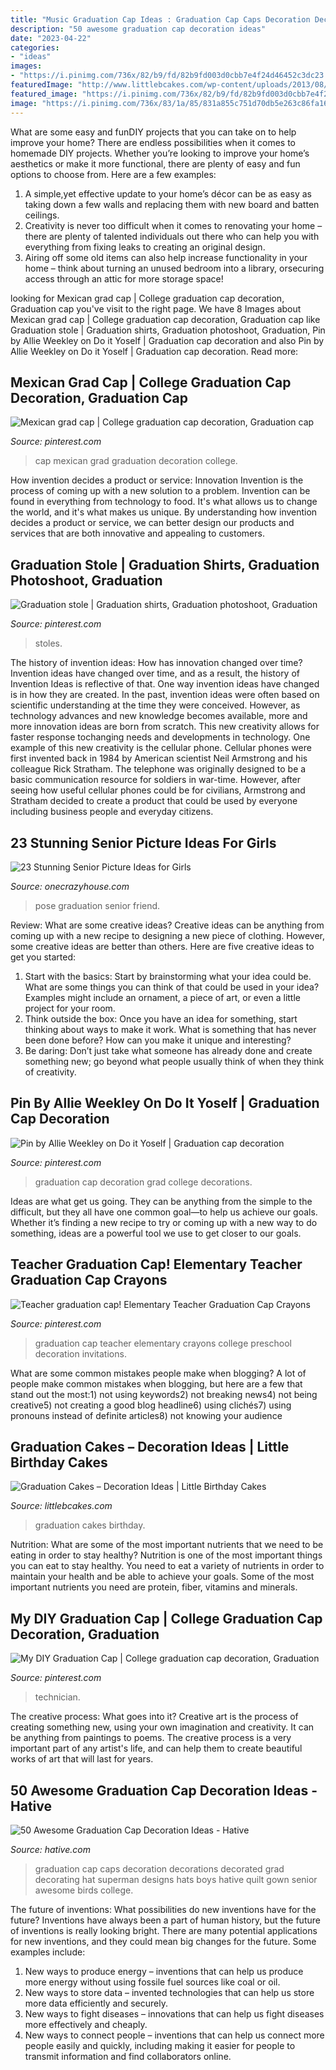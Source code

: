 ```yaml
---
title: "Music Graduation Cap Ideas : Graduation Cap Caps Decoration Decorations Decorated Grad Decorating Hat Superman Designs Hats Boys Hative Quilt Gown Senior Awesome Birds College"
description: "50 awesome graduation cap decoration ideas"
date: "2023-04-22"
categories:
- "ideas"
images:
- "https://i.pinimg.com/736x/82/b9/fd/82b9fd003d0cbb7e4f24d46452c3dc23.jpg"
featuredImage: "http://www.littlebcakes.com/wp-content/uploads/2013/08/Pictures-of-Graduation-Cakes.jpg"
featured_image: "https://i.pinimg.com/736x/82/b9/fd/82b9fd003d0cbb7e4f24d46452c3dc23.jpg"
image: "https://i.pinimg.com/736x/83/1a/85/831a855c751d70db5e263c86fa165767.jpg"
---
```



What are some easy and funDIY projects that you can take on to help improve your home?
There are endless possibilities when it comes to homemade DIY projects. Whether you’re looking to improve your home’s aesthetics or make it more functional, there are plenty of easy and fun options to choose from. Here are a few examples: 
1. A simple,yet effective update to your home’s décor can be as easy as taking down a few walls and replacing them with new board and batten ceilings. 
2. Creativity is never too difficult when it comes to renovating your home – there are plenty of talented individuals out there who can help you with everything from fixing leaks to creating an original design. 
3. Airing off some old items can also help increase functionality in your home – think about turning an unused bedroom into a library, orsecuring access through an attic for more storage space!

	

		
looking for Mexican grad cap | College graduation cap decoration, Graduation cap you've visit to the right page. We have 8 Images about Mexican grad cap | College graduation cap decoration, Graduation cap like Graduation stole | Graduation shirts, Graduation photoshoot, Graduation, Pin by Allie Weekley on Do it Yoself | Graduation cap decoration and also Pin by Allie Weekley on Do it Yoself | Graduation cap decoration. Read more:
		
    
## Mexican Grad Cap | College Graduation Cap Decoration, Graduation Cap

<img loading=lazy src="https://i.pinimg.com/736x/00/96/bd/0096bdfb6ddd9d85d58d7e9ceb7d2ed2.jpg" onerror="this.onerror=null;this.src='https://tse1.mm.bing.net/th?id=OIP.jukNzC46-4tAnTGI7eSGJwHaJ3&amp;pid=15.1';" alt="Mexican grad cap | College graduation cap decoration, Graduation cap">

_Source: pinterest.com_

>cap mexican grad graduation decoration college. 

	

How invention decides a product or service: Innovation
Invention is the process of coming up with a new solution to a problem. Invention can be found in everything from technology to food. It's what allows us to change the world, and it's what makes us unique. By understanding how invention decides a product or service, we can better design our products and services that are both innovative and appealing to customers.

    
## Graduation Stole | Graduation Shirts, Graduation Photoshoot, Graduation

<img loading=lazy src="https://i.pinimg.com/736x/54/f1/2c/54f12c36721e4680d127a64ef0c72d0a.jpg" onerror="this.onerror=null;this.src='https://tse2.mm.bing.net/th?id=OIP.aq5uroudNAU0u3dIfXGp2wHaQi&amp;pid=15.1';" alt="Graduation stole | Graduation shirts, Graduation photoshoot, Graduation">

_Source: pinterest.com_

>stoles. 

	

The history of invention ideas: How has innovation changed over time?
Invention ideas have changed over time, and as a result, the history of Invention Ideas is reflective of that. One way invention ideas have changed is in how they are created.  In the past, invention ideas were often based on scientific understanding at the time they were conceived. However, as technology advances and new knowledge becomes available, more and more innovation ideas are born from scratch. This new creativity allows for faster response tochanging needs and developments in technology.
One example of this new creativity is the cellular phone. Cellular phones were first invented back in 1984 by American scientist Neil Armstrong and his colleague Rick Stratham. The telephone was originally designed to be a basic communication resource for soldiers in war-time. However, after seeing how useful cellular phones could be for civilians, Armstrong and Stratham decided to create a product that could be used by everyone including business people and everyday citizens.

    
## 23 Stunning Senior Picture Ideas For Girls

<img loading=lazy src="https://cdn.onecrazyhouse.com/wp-content/uploads/2016/08/best-friend-graduation-pose.jpg" onerror="this.onerror=null;this.src='https://tse4.mm.bing.net/th?id=OIP.8uIYIM0-EAE-gCzCBhPPFgHaLH&amp;pid=15.1';" alt="23 Stunning Senior Picture Ideas for Girls">

_Source: onecrazyhouse.com_

>pose graduation senior friend. 

	

Review: What are some creative ideas?
Creative ideas can be anything from coming up with a new recipe to designing a new piece of clothing. However, some creative ideas are better than others. Here are five creative ideas to get you started: 
1. Start with the basics: Start by brainstorming what your idea could be. What are some things you can think of that could be used in your idea? Examples might include an ornament, a piece of art, or even a little project for your room. 
2. Think outside the box: Once you have an idea for something, start thinking about ways to make it work. What is something that has never been done before? How can you make it unique and interesting? 
3. Be daring: Don’t just take what someone has already done and create something new; go beyond what people usually think of when they think of creativity.

    
## Pin By Allie Weekley On Do It Yoself | Graduation Cap Decoration

<img loading=lazy src="https://i.pinimg.com/736x/83/1a/85/831a855c751d70db5e263c86fa165767.jpg" onerror="this.onerror=null;this.src='https://tse3.mm.bing.net/th?id=OIP.2rb7Oha14reby1boSaloiAHaJ3&amp;pid=15.1';" alt="Pin by Allie Weekley on Do it Yoself | Graduation cap decoration">

_Source: pinterest.com_

>graduation cap decoration grad college decorations. 

	

Ideas are what get us going. They can be anything from the simple to the difficult, but they all have one common goal—to help us achieve our goals. Whether it’s finding a new recipe to try or coming up with a new way to do something, ideas are a powerful tool we use to get closer to our goals.

    
## Teacher Graduation Cap! Elementary Teacher Graduation Cap Crayons

<img loading=lazy src="https://i.pinimg.com/736x/b2/0d/fc/b20dfc8ef8a2117a9bf005a35d68a130.jpg" onerror="this.onerror=null;this.src='https://tse4.mm.bing.net/th?id=OIP.PoSZuBYgSk8_1unjZI8BrQHaJ3&amp;pid=15.1';" alt="Teacher graduation cap! Elementary Teacher Graduation Cap Crayons">

_Source: pinterest.com_

>graduation cap teacher elementary crayons college preschool decoration invitations. 

	

What are some common mistakes people make when blogging?
A lot of people make common mistakes when blogging, but here are a few that stand out the most:1) not using keywords2) not breaking news4) not being creative5) not creating a good blog headline6) using clichés7) using pronouns instead of definite articles8) not knowing your audience

    
## Graduation Cakes – Decoration Ideas | Little Birthday Cakes

<img loading=lazy src="http://www.littlebcakes.com/wp-content/uploads/2013/08/Pictures-of-Graduation-Cakes.jpg" onerror="this.onerror=null;this.src='https://tse4.mm.bing.net/th?id=OIP.zKpflZ6GMqu-vgpPPFGySwHaHf&amp;pid=15.1';" alt="Graduation Cakes – Decoration Ideas | Little Birthday Cakes">

_Source: littlebcakes.com_

>graduation cakes birthday. 

	

Nutrition: What are some of the most important nutrients that we need to be eating in order to stay healthy?
Nutrition is one of the most important things you can eat to stay healthy. You need to eat a variety of nutrients in order to maintain your health and be able to achieve your goals. Some of the most important nutrients you need are protein, fiber, vitamins and minerals.

    
## My DIY Graduation Cap | College Graduation Cap Decoration, Graduation

<img loading=lazy src="https://i.pinimg.com/736x/82/b9/fd/82b9fd003d0cbb7e4f24d46452c3dc23.jpg" onerror="this.onerror=null;this.src='https://tse2.mm.bing.net/th?id=OIP.tMwdwovYi9Tn2d4mdelI1wHaG8&amp;pid=15.1';" alt="My DIY Graduation Cap | College graduation cap decoration, Graduation">

_Source: pinterest.com_

>technician. 

	

The creative process: What goes into it?
Creative art is the process of creating something new, using your own imagination and creativity. It can be anything from paintings to poems. The creative process is a very important part of any artist's life, and can help them to create beautiful works of art that will last for years.

    
## 50 Awesome Graduation Cap Decoration Ideas - Hative

<img loading=lazy src="https://hative.com/wp-content/uploads/2014/02/graduation-cap/decorating-graduation-cap-34.jpg" onerror="this.onerror=null;this.src='https://tse1.mm.bing.net/th?id=OIP.Kfo38FY-syDnh6NYQmnVjQHaJ4&amp;pid=15.1';" alt="50 Awesome Graduation Cap Decoration Ideas - Hative">

_Source: hative.com_

>graduation cap caps decoration decorations decorated grad decorating hat superman designs hats boys hative quilt gown senior awesome birds college. 

	

The future of inventions: What possibilities do new inventions have for the future?
Inventions have always been a part of human history, but the future of inventions is really looking bright. There are many potential applications for new inventions, and they could mean big changes for the future. Some examples include:
1. New ways to produce energy – inventions that can help us produce more energy without using fossile fuel sources like coal or oil.
2. New ways to store data – invented technologies that can help us store more data efficiently and securely.
3. New ways to fight diseases – innovations that can help us fight diseases more effectively and cheaply.
4. New ways to connect people – inventions that can help us connect more people easily and quickly, including making it easier for people to transmit information and find collaborators online.

